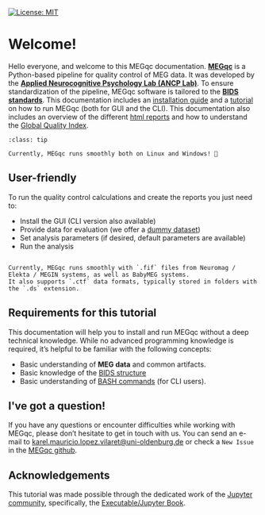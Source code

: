 [![License: MIT](https://img.shields.io/badge/License-MIT-yellow.svg)](https://opensource.org/licenses/MIT)

# Welcome!

Hello everyone, and welcome to this MEGqc documentation.
[**MEGqc**](https://github.com/ANCPLabOldenburg/MEGqc) is a Python-based pipeline for quality control of MEG data. It was developed by the [**Applied Neurocognitive Psychology Lab (ANCP Lab)**](https://uol.de/en/applied-neurocognitive-psychology). To ensure standardization of the pipeline, MEGqc software is tailored to the [**BIDS standards**](extra/bids.md).
This documentation includes an [installation guide](./book/installation.md) and a [tutorial](./book/tutorial.md) on how to run MEGqc (both for GUI and the CLI). This documentation also includes an overview of the different [html reports](./book/report.md) and how to understand the [Global Quality Index](./extra/gqi).


```{admonition} Windows update!
:class: tip

Currently, MEGqc runs smoothly both on Linux and Windows! 🚀

```

## User-friendly
To run the quality control calculations and create the reports you just need to:
- Install the GUI (CLI version also available)
- Provide data for evaluation (we offer a [dummy dataset](./extra/openneuro.md))
- Set analysis parameters (if desired, default parameters are available)
- Run the analysis

```{warning}

Currently, MEGqc runs smoothly with `.fif` files from Neuromag / Elekta / MEGIN systems, as well as BabyMEG systems.  
It also supports `.ctf` data formats, typically stored in folders with the `.ds` extension.

```

## Requirements for this tutorial
This documentation will help you to install and run MEGqc without a deep technical knowledge. While no advanced programming knowledge is required, it’s helpful to be familiar with the following concepts:
- Basic understanding of **MEG data** and common artifacts.
- Basic knowledge of the [BIDS structure](extra/bids.md)
- Basic understanding of [BASH commands](https://peerherholz.github.io/Python_for_Psychologists_Winter2021/introduction/intro_to_shell.html) (for CLI users).

## I've got a question!
If you have any questions or encounter difficulties while working with MEGqc, please don’t hesitate to get in touch with us. You can send an e-mail to karel.mauricio.lopez.vilaret@uni-oldenburg.de or check a `New Issue` in the [MEGqc github](https://github.com/ANCPLabOldenburg/MEGqc/issues).

## Acknowledgements
This tutorial was made possible through the dedicated work of the [Jupyter community](https://jupyter.org/community), specifically, the [Executable/Jupyter Book](https://executablebooks.org/en/latest/).
